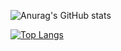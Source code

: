 ![Anurag's GitHub stats](https://github-readme-stats.vercel.app/api?username=JayCowan&count_private=true)

[![Top Langs](https://github-readme-stats.vercel.app/api/top-langs/?username=JayCowan&layout=compact&count_private=true)](https://github.com/anuraghazra/github-readme-stats)

